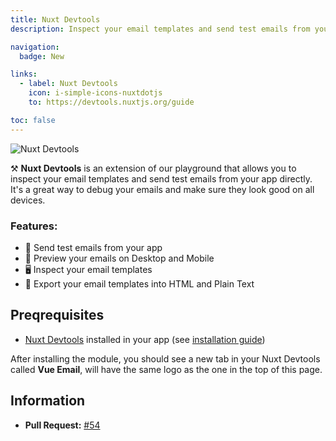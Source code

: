 ```yaml
---
title: Nuxt Devtools
description: Inspect your email templates and send test emails from your app directly.

navigation:
  badge: New

links:
  - label: Nuxt Devtools
    icon: i-simple-icons-nuxtdotjs
    to: https://devtools.nuxtjs.org/guide

toc: false
---
```


![Nuxt Devtools](/assets/vue-email-devtools.png)


⚒️ **Nuxt Devtools** is an extension of our playground that allows you to inspect your email templates and send test emails from your app directly. It's a great way to debug your emails and make sure they look good on all devices.

### Features:

- 📧 Send test emails from your app
- 📱 Preview your emails on Desktop and Mobile
- 🖥️ Inspect your email templates
- 📝 Export your email templates into HTML and Plain Text

## Preqrequisites

- <u>Nuxt Devtools</u> installed in your app (see [installation guide](https://devtools.nuxtjs.org/guide))

After installing the module, you should see a new tab in your Nuxt Devtools called **Vue Email**, will have the same logo as the one in the top of this page.

## Information

- **Pull Request:** [#54](https://github.com/Dave136/vue-email/pull/54)